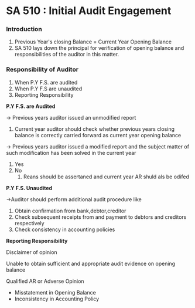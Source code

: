 # SA 510 : Initial Audit Engagement

### Introduction

1. Previous Year's closing Balance = Current Year Opening Balance 
2. SA 510 lays down the principal for verification of opening balance and responsibilities of the auditor in this matter.

### Responsibility of Auditor

1. When P.Y F.S. are audited 
2. When P.Y F.S are unaudited
3. Reporting Responsibility 

**P.Y F.S. are Audited** 

→ Previous years auditor issued an unmodified report 

1. Current year auditor should check whether previous years closing balance is correctly carried forward as current year opening balance 

→ Previous years auditor issued a modified report and the subject matter of such modification has been solved in the current year

1. Yes
2. No
    1. Reans should be assertaned and current year AR shuld als be odifed 

**P.Y F.S. Unaudited** 

→Auditor should perform additional audit procedure like

1. Obtain confirmation from bank,debtor,creditor 
2. Check subsequent receipts from and payment to debtors and creditors respectively 
3. Check consistency in accounting policies 

**Reporting Responsibility** 

Disclaimer of opinion 

Unable to obtain sufficient and appropriate audit evidence on opening balance

Qualified AR or Adverse Opinion

- Misstatement in Opening Balance
- Inconsistency in Accounting Policy